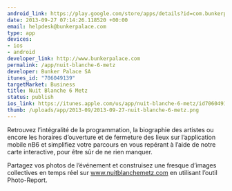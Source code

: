 ```yaml
--- 
android_link: https://play.google.com/store/apps/details?id=com.bunkerpalace.NuitBlancheMetz6
date: 2013-09-27 07:14:26.118520 +00:00
email: helpdesk@bunkerpalace.com
type: app
devices: 
- ios
- android
developer_link: http://www.bunkerpalace.com
permalink: /app/nuit-blanche-6-metz
developer: Bunker Palace SA
itunes_id: "706049139"
targetMarket: Business
title: Nuit Blanche 6 Metz
status: publish
ios_link: https://itunes.apple.com/us/app/nuit-blanche-6-metz/id706049139?l=fr&ls=1%26mt=8
thumb: /uploads/app/2013-09/2013-09-27-nuit-blanche-6-metz.png
---
```


Retrouvez l’intégralité de la programmation, la biographie des artistes ou encore les horaires d’ouverture et de fermeture des lieux sur l’application mobile nB6 et simplifiez votre parcours en vous repérant à l’aide de notre carte interactive, pour être sûr de ne rien manquer.

Partagez vos photos de l’événement et construisez une fresque d’images collectives en temps réel sur www.nuitblanchemetz.com en utilisant l’outil Photo-Report.
